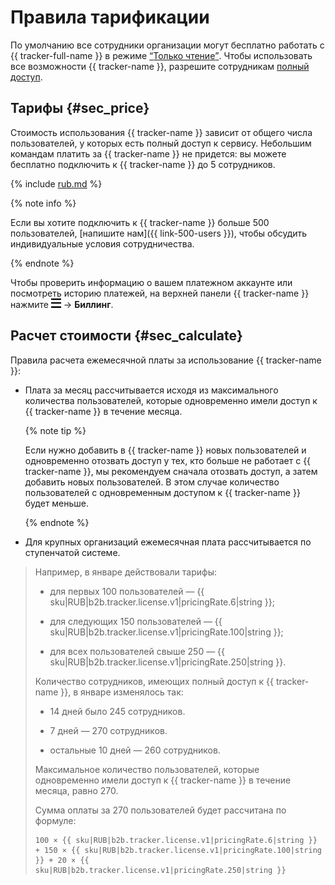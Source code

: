 # Правила тарификации

По умолчанию все сотрудники организации могут бесплатно работать с {{ tracker-full-name }} в режиме [<q>Только чтение</q>](access.md#readonly). Чтобы использовать все возможности {{ tracker-name }}, разрешите сотрудникам [полный доступ](access.md).

## Тарифы {#sec_price}

Стоимость использования {{ tracker-name }} зависит от общего числа пользователей, у которых есть полный доступ к сервису. Небольшим командам платить за {{ tracker-name }} не придется: вы можете бесплатно подключить к {{ tracker-name }} до 5 сотрудников.


{% include [rub.md](../_pricing/tracker/rub.md) %}



{% note info %}

Если вы хотите подключить к {{ tracker-name }} больше 500 пользователей, [напишите нам]({{ link-500-users }}), чтобы обсудить индивидуальные условия сотрудничества.

{% endnote %}

Чтобы проверить информацию о вашем платежном аккаунте или посмотреть историю платежей, на верхней панели {{ tracker-name }} нажмите ![](../_assets/tracker/tracker-burger.png) → **Биллинг**.

## Расчет стоимости {#sec_calculate}

Правила расчета ежемесячной платы за использование {{ tracker-name }}:

- Плата за месяц рассчитывается исходя из максимального количества пользователей, которые одновременно имели доступ к {{ tracker-name }} в течение месяца.

    {% note tip %}

    Если нужно добавить в {{ tracker-name }} новых пользователей и одновременно отозвать доступ у тех, кто больше не работает с {{ tracker-name }}, мы рекомендуем сначала отозвать доступ, а затем добавить новых пользователей. В этом случае количество пользователей с одновременным доступом к {{ tracker-name }} будет меньше.

    {% endnote %}

<!-- - Если вы случайно дали доступ к {{ tracker-name }} пользователю или команде, которые не будут работать с {{ tracker-name }}, вы можете отозвать доступ в течение 30 минут. Тогда эти пользователи не будут учитываться при расчете платы за месяц.
-->
- Для крупных организаций ежемесячная плата рассчитывается по ступенчатой системе.

> Например, в январе действовали тарифы:
>
> - для первых 100 пользователей — {{ sku|RUB|b2b.tracker.license.v1|pricingRate.6|string }};
>
> - для следующих 150 пользователей — {{ sku|RUB|b2b.tracker.license.v1|pricingRate.100|string }};
>
> - для всех пользователей свыше 250 — {{ sku|RUB|b2b.tracker.license.v1|pricingRate.250|string }}.
>
> Количество сотрудников, имеющих полный доступ к {{ tracker-name }}, в январе изменялось так:
> 
> - 14 дней было 245 сотрудников.
>
> - 7 дней — 270 сотрудников.
>
> - остальные 10 дней — 260 сотрудников.
> 
> Максимальное количество пользователей, которые одновременно имели доступ к {{ tracker-name }} в течение месяца, равно 270.
> 
> Сумма оплаты за 270 пользователей будет рассчитана по формуле:
> 
> ```
> 100 × {{ sku|RUB|b2b.tracker.license.v1|pricingRate.6|string }} + 150 × {{ sku|RUB|b2b.tracker.license.v1|pricingRate.100|string }} + 20 × {{ sku|RUB|b2b.tracker.license.v1|pricingRate.250|string }}
> ```
